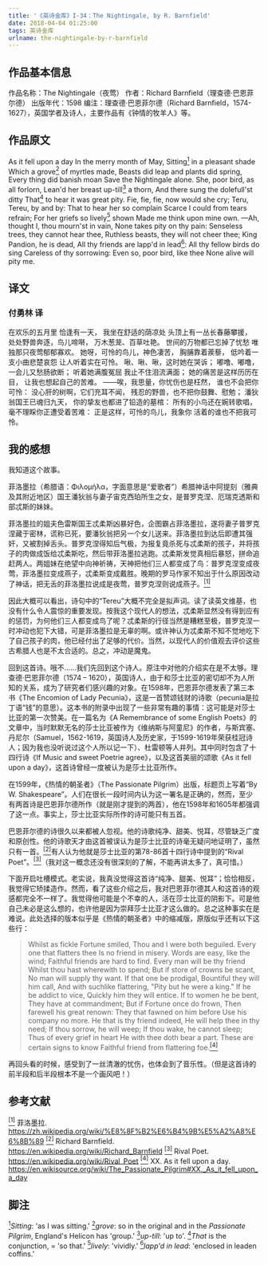 ```yaml
---
title: '《英诗金库》I-34：The Nightingale, by R. Barnfield'
date: 2018-04-04 01:25:00
tags: 英诗金库
urlname: the-nightingale-by-r-barnfield
---
```


## 作品基本信息

作品名称：The Nightingale（夜莺）
作者：Richard Barnfield（理查德·巴恩菲尔德）
出版年代：1598
编注：理查德·巴恩菲尔德（Richard Barnfield，1574-1627），英国学者及诗人，主要作品有《钟情的牧羊人》等。

## 作品原文
As it fell upon a day
In the merry month of May,
Sitting<a href="#note1" id="note1ref"><sup>1</sup></a> in a pleasant shade
Which a grove<a href="#note2" id="note2ref"><sup>2</sup></a> of myrtles made,
Beasts did leap and plants did spring,
Every thing did banish moan
Save the Nightingale alone.
She, poor bird, as all forlorn,
Lean'd her breast up-till<a href="#note3" id="note3ref"><sup>3</sup></a> a thorn,
And there sung the dolefull'st ditty
That<a href="#note4" id="note4ref"><sup>4</sup></a> to hear it was great pity.
Fie, fie, fie, now would she cry;
Teru, Tereu, by and by:
That to hear her so complain
Scarce I could from tears refrain;
For her griefs so lively<a href="#note5" id="note5ref"><sup>5</sup></a> shown
Made me think upon mine own.
—Ah, thought I, thou mourn'st in vain,
None takes pity on thy pain:
Senseless trees, they cannot hear thee,
Ruthless beasts, they will not cheer thee;
King Pandion, he is dead,
All thy friends are lapp'd in lead<a href="#note6" id="note6ref"><sup>6</sup></a>:
All thy fellow birds do sing
Careless of thy sorrowing:
Even so, poor bird, like thee
None alive will pity me.

## 译文
### 付勇林 译
在欢乐的五月里
恰逢有一天，
我坐在舒适的荫凉处
头顶上有一丛长春藤攀援，
处处野兽奔逐，鸟儿啼啭，
万木葱茏、百草吐艳。
世间的万物都已忘掉了忧愁
唯独那只夜莺郁郁寡欢。
她呀，可怜的鸟儿，神色凄苦，
胸脯靠着蒺藜，
低吟着一支小曲悲楚哀怨
让人听着实在可怜。
啾、啾、啾，这时她在哭诉；
嘟噜、嘟噜，一会儿又愁肠欲断；
听着她满腹冤屈
我止不住泪流满面；
她的痛苦是这样历历在目，
让我也想起自己的苦难。
——唉，我思量，你忧伤也是枉然，
谁也不会把你可怜：
没心肝的树啊，它们充耳不闻，
残忍的野兽，也不把你鼓舞、慰勉；
潘狄翁国王已魂归九天，
你的挚友也都进了铅造的墓棺：
所有的小鸟还在婉转歌唱，
毫不理睬你正遭受着苦难：
正是这样，可怜的鸟儿，我象你
活着的谁也不把我可怜。

## 我的感想
我知道这个故事。

菲洛墨拉（希腊语：Φιλομήλα，字面意思是“爱歌者”）希腊神话中阿提刻（雅典及其附近地区）国王潘狄翁与妻子宙克西珀所生之女，是普罗克涅、厄瑞克透斯和部忒斯的妹妹。

菲洛墨拉的姐夫色雷斯国王忒柔斯凶暴好色，企图霸占菲洛墨拉，遂将妻子普罗克涅藏于密林，谎称已死，要潘狄翁把另一个女儿送来。菲洛墨拉到达后即遭其强奸，又被割掉舌头。普罗克涅得知后气极，为报复竟杀死与忒柔斯的孩子，并将孩子的肉做成饭给忒柔斯吃，然后带菲洛墨拉逃跑。忒柔斯发觉真相后暴怒，拼命追赶两人。两姐妹在绝望中向神祈祷，天神把他们三人都变成了鸟：普罗克涅变成夜莺，菲洛墨拉变成燕子，忒柔斯变成戴胜。晚期的罗马作家不知出于什么原因改动了神话，把无舌的菲洛墨拉说成是夜莺，普罗克涅则说成燕子。<a href="#bib1" id="bib1ref"><sup>[1]</sup></a>

因此大概可以看出，诗句中的“Tereu”大概不完全是拟声词。读了读英文维基，也没有什么令人震惊的重要发现。按我这个现代人的想法，忒柔斯显然没有得到应有的惩罚，为何他们三人都变成鸟了呢？忒柔斯的行径当然是糟糕至极，普罗克涅一时冲动也犯下大错，可是菲洛墨拉是无辜的啊。或许神认为忒柔斯不知不觉地吃下了自己孩子的肉，他已经付出了足够的代价。当然，以现代人的价值观去评价这些古希腊人也是不太合适的。总之，冲动是魔鬼。

回到这首诗。哦不……我们先回到这个诗人。原注中对他的介绍实在是不太够。理查德·巴恩菲尔德（1574 – 1620），英国诗人，由于和莎士比亚的密切却不为人所知的关系，成为了研究者们感兴趣的对象。在1598年，巴恩菲尔德发表了第三本书《The Encomion of Lady Pecunia》，这是一首赞颂钱财的诗歌（pecunia是拉丁语“钱”的意思）。这本书的附录中出现了一些非常有趣的事情：这可能是对莎士比亚的第一次赞美。在一篇名为《A Remembrance of some English Poets》的文章中，当时默默无名的莎士比亚被作为《维纳斯与阿童尼》的作者，与斯宾塞、丹尼尔（Samuel，1562-1619，英国诗人及历史家，于1599-1619年荣获桂冠诗人；因为我也没听说过这个人所以记一下）、杜雷顿等人并列。其中同时包含了十四行诗《If Music and sweet Poetrie agree》，以及这首美丽的颂歌《As it fell upon a day》，这首诗曾经一度被认为是莎士比亚所作。

在1599年，《热情的朝圣者》（The Passionate Pilgrim）出版，标题页上写着“By W. Shakespeare”。人们在很长一段时间内认为这一署名是正确的，然而，至少有两首诗是巴恩菲尔德所作（就是刚才提到的两首），他在1598年和1605年都强调了这一点。事实上，莎士比亚实际所作的诗可能只有五首。

巴恩菲尔德的诗很久以来都被人忽视。他的诗歌纯净、甜美、悦耳，尽管缺乏广度和原创性。他的诗歌天才由这首被误认为是莎士比亚的诗毫无疑问地证明了，虽然只有一首。<a href="#bib2" id="bib2ref"><sup>[2]</sup></a>有人认为他就是莎士比亚的第78-86首十四行诗中提到的“Rival Poet”。<a href="#bib3" id="bib3ref"><sup>[3]</sup></a>（我对这一概念还没有很深刻的了解，不能再讲太多了，真可惜。）

下面开启吐槽模式。老实说，我真没觉得这首诗“纯净、甜美、悦耳”；恰恰相反，我觉得它矫揉造作。然而，看了这些介绍之后，我对巴恩菲尔德其人和这首诗的观感都完全不一样了。我觉得他可能是个不幸的人，活在莎士比亚的阴影下。可是他自己未必是这么想的，也许他是因为崇拜莎士比亚才这么做的。总之这种事实在是难说。此处选择的版本似乎是《热情的朝圣者》中的缩减版，原版似乎还有以下这些行：

> Whilst as fickle Fortune smiled,
Thou and I were both beguiled.
Every one that flatters thee
Is no friend in misery.
Words are easy, like the wind;
Faithful friends are hard to find.
Every man will be thy friend
Whilst thou hast wherewith to spend;
But if store of crowns be scant,
No man will supply thy want.
If that one be prodigal,
Bountiful they will him call,
And with suchlike flattering,
"Pity but he were a king."
If he be addict to vice,
Quickly him they will entice.
If to women he be bent,
They have at commandment;
But if Fortune once do frown,
Then farewell his great renown:
They that fawned on him before
Use his company no more.
He that is thy friend indeed,
He will help thee in thy need;
If thou sorrow, he will weep;
If thou wake, he cannot sleep;
Thus of every grief in heart
He with thee doth bear a part.
These are certain signs to know
Faithful friend from flattering foe.<a href="#bib4" id="bib4ref"><sup>[4]</sup></a>

再回头看的时候，感受到了一丝清澈的忧伤，也体会到了音乐性。（但是这首诗的前半段和后半段根本不是一个画风吧！）

## 参考文献
<a id="bib1" href="#bib1ref"><sup>[1]</sup></a> 菲洛墨拉. https://zh.wikipedia.org/wiki/%E8%8F%B2%E6%B4%9B%E5%A2%A8%E6%8B%89
<a id="bib2" href="#bib2ref"><sup>[2]</sup></a> Richard Barnfield. https://en.wikipedia.org/wiki/Richard_Barnfield
<a id="bib3" href="#bib3ref"><sup>[3]</sup></a> Rival Poet. https://en.wikipedia.org/wiki/Rival_Poet
<a id="bib4" href="#bib4ref"><sup>[4]</sup></a> XX. As it fell upon a day. https://en.wikisource.org/wiki/The_Passionate_Pilgrim#XX._As_it_fell_upon_a_day

## 脚注
<a id="note1" href="#note1ref"><sup>1</sup></a>*Sitting*: 'as I was sitting.'
<a id="note2" href="#note2ref"><sup>2</sup></a>*grove*: so in the original and in the *Passionate Pilgrim*, England's Helicon has 'group.'
<a id="note3" href="#note3ref"><sup>3</sup></a>*up-till*: 'up to'.
<a id="note4" href="#note4ref"><sup>4</sup></a>*That* is the conjunction, = 'so that.'
<a id="note5" href="#note5ref"><sup>5</sup></a>*lively*: 'vividly.'
<a id="note6" href="#note6ref"><sup>6</sup></a>*lapp'd in lead*: 'enclosed in leaden coffins.'
